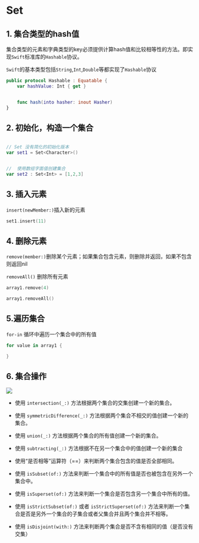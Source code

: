 # Set

## 1. 集合类型的hash值

集合类型的元素和字典类型的key必须提供计算hash值和比较相等性的方法。即实现`Swift`标准库的`Hashable`协议。

`Swift`的基本类型包括`String`,`Int`,`Double`等都实现了`Hashable`协议

```swift
public protocol Hashable : Equatable {
    var hashValue: Int { get }


    func hash(into hasher: inout Hasher)
}

```

## 2. 初始化，构造一个集合

```swift

// Set 没有简化的初始化版本
var set1 = Set<Character>()


//  使用数组字面值创建集合
var set2 : Set<Int> = [1,2,3]

```

## 3. 插入元素

`insert(newMember:)`插入新的元素

```swift
set1.insert(11)
```

## 4. 删除元素

`remove(member:)`删除某个元素；如果集合包含元素，则删除并返回，如果不包含则返回nil

`removeAll()` 删除所有元素

```swift
array1.remove(4)

array1.removeAll()
```

## 5.遍历集合

`for-in` 循环中遍历一个集合中的所有值

```swift
for value in array1 {

}

```

## 6. 集合操作

![](https://docs.swift.org/swift-book/_images/setVennDiagram_2x.png)

- 使用 `intersection(_:)` 方法根据两个集合的交集创建一个新的集合。
- 使用 `symmetricDifference(_:)` 方法根据两个集合不相交的值创建一个新的集合。
- 使用 `union(_:)` 方法根据两个集合的所有值创建一个新的集合。

- 使用 `subtracting(_:)` 方法根据不在另一个集合中的值创建一个新的集合


- 使用“是否相等”运算符（==）来判断两个集合包含的值是否全部相同。

- 使用 `isSubset(of:)` 方法来判断一个集合中的所有值是否也被包含在另外一个集合中。

- 使用 `isSuperset(of:)` 方法来判断一个集合是否包含另一个集合中所有的值。

- 使用 `isStrictSubset(of:)` 或者 `isStrictSuperset(of:)` 方法来判断一个集合是否是另外一个集合的子集合或者父集合并且两个集合并不相等。

- 使用 `isDisjoint(with:)` 方法来判断两个集合是否不含有相同的值（是否没有交集）


